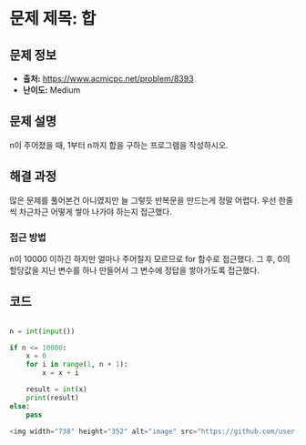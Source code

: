 # 문제 제목: 합

## 문제 정보
- **출처:** https://www.acmicpc.net/problem/8393
- **난이도:** Medium

## 문제 설명
n이 주어졌을 때, 1부터 n까지 합을 구하는 프로그램을 작성하시오.

## 해결 과정
많은 문제를 풀어본건 아니였지만 늘 그렇듯 반복문을 만드는게 정말 어렵다. 우선 한줄씩 차근차근 어떻게 쌓아 나가야 하는지 접근했다.

### 접근 방법
n이 10000 이하긴 하지만 얼마나 주어질지 모르므로 for 함수로 접근했다. 그 후, 0의 할당값을 지닌 변수를 하나 만들어서 그 변수에 정답을 쌓아가도록 접근했다.

## 코드
```python

n = int(input())

if n <= 10000:
    x = 0
    for i in range(1, n + 1):
        x = x + i  

    result = int(x)
    print(result)
else:
    pass

<img width="738" height="352" alt="image" src="https://github.com/user-attachments/assets/cfdd6762-ece4-459f-b05e-8f5266620bfb" />
